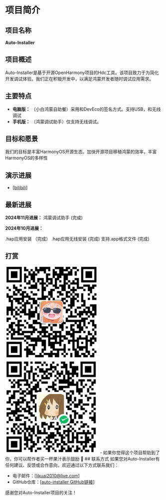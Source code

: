 # 项目简介

## 项目名称

**Auto-Installer**

## 项目概述

Auto-Installer是基于开源OpenHarmony项目的Hdc工具。该项目致力于为简化开发调试体验。我们正在积极开发中，以满足鸿蒙开发者随时调试应用需求。

## 主要特点

- **电脑版：** （小白鸿蒙自助餐）采用和DevEco的签名方式。支持USB，和无线调试
- **手机版：** （鸿蒙调试助手）仅支持无线调试。

## 目标和愿景

我们的目标是丰富HarmonyOS开源生态。加快开源项目移植鸿蒙的效率，丰富HarmonyOS的多样性
## 演示进展
- [[bilibili](https://www.bilibili.com/video/BV1h5411y79y/?spm_id_from=pageDriver&vd_source=a57591f50ada2248ca93e7f3a05e6fe8)]
## 最新进展
**2024年11月进展：**
鸿蒙调试助手 (完成)

**2024年10月进展：**

.hap应用安装 （完成）
.hap应用无线安装 (完成)
支持.app格式文件 (完成)


## 打赏
<img alt="支付宝" height="300" src="alipay.png" width="300" title="支付宝"/>
<img alt="微信" height="300" src="weixin.jpg" width="300" title="微信" />
- 如果你觉得这个项目帮助到了你，你可以帮作者买一杯果汁表示鼓励 🍹
## 联系方式
如果您对Auto-Installer有任何建议、反馈或合作意向，欢迎通过以下方式联系我们：

- 电子邮件：[likuai2010@live.com]
- GitHub仓库：[[auto-installer GitHub链接](https://github.com/likuai2010/auto-installer/)]

感谢您对Auto-Installer项目的关注！
